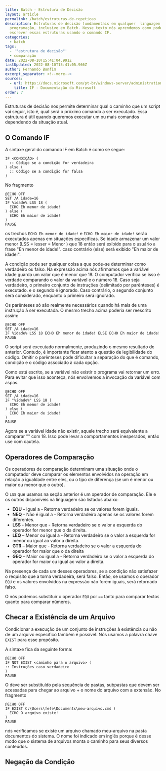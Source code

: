 ```yaml
---
title: Batch - Estrutura de Decisão
layout: article
permalink: /batch/estruturas-de-repeticao
description: Estruturas de decisão fundamentais em qualquer  linguagem de
  programação, inclusive em Batch. Nesse texto nós aprendemos como podemos
  escrever essas estruturas usando o comando IF.
categories:
  - batch
tags:
  - '"estrutura de decisão"'
  - comparação
date: 2022-08-10T15:41:04.991Z
lastUpdated: 2022-08-10T15:41:05.966Z
author: Fernando Bonfim
excerpt_separator: <!--more-->
sources:
  - url: https://docs.microsoft.com/pt-br/windows-server/administration/windows-commands/if
    title: IF - Documentação da Microsoft
order: 7
---
```

Estruturas de decisão nos permite determinar qual o caminho que um script vai seguir, isto é, qual será o próximo comando a ser executado. Essa estrutura é útil quando queremos executar um ou mais comandos dependendo da situação atual.

## O Comando IF

A sintaxe geral do comando IF em Batch é como se segue:

```
IF <CONDIÇÃO> (
  :: Código se a condição for verdadeira
) else (
  :: Código se a condição for falsa
)
```

No fragmento 

```batchfile
@ECHO OFF
SET /A idade=16
IF %idade% LSS 18 (
  ECHO Eh menor de idade!
) else (
  ECHO Eh maior de idade!
)
PAUSE
```

os trechos `ECHO Eh menor de idade!` e `ECHO Eh maior de idade!` serão executados apenas em situações especificas. Se idade armazenar um valor menor (LSS = lesser = Menor ) que 18 então será exibido para o usuário a frase "Eh menor de idade!". caso contrário (else) será exibido "Eh maior de idade!".

A condição pode ser qualquer coisa a que pode-se determinar como verdadeiro ou falso. Na expressão acima nós afirmamos que a variável idade guarda um valor que é menor que 18. O computador verifica se isso é verdade comparando o valor da variável e o número 18. Caso seja verdadeiro, o primeiro conjunto de instruções (delimitado por parênteses) é executado. e o segundo é ignorado. Caso contrário, o segundo conjunto será considerado, enquanto o primeiro será ignorado.

Os parênteses só são realmente necessários quando há mais de uma instrução à ser executada. O mesmo trecho acima poderia ser reescrito assim:

```
@ECHO OFF
SET /A idade=16
IF %idade% LSS 18 ECHO Eh menor de idade! ELSE ECHO Eh maior de idade!
PAUSE
```

O script será executado normalmente, produzindo o mesmo resultado do anterior. Contudo, é importante ficar atento a questão de legibilidade do código. Omitir o parênteses pode dificultar a separação do que é comando, condição e o código associado à cada opção.

Como está escrito, se a variável não existir o programa vai retornar um erro. Para evitar que isso aconteça, nós envolvemos a invocação da variável com aspas.

```
@ECHO OFF
SET /A idade=16
IF "%idade%" LSS 18 (
  ECHO Eh menor de idade!
) else (
  ECHO Eh maior de idade!
)
PAUSE
```

Agora se a variável idade não existir, aquele trecho será equivalente a comparar "" com 18. Isso pode levar a comportamentos inesperados, então use com cautela.

## Operadores de Comparação

Os operadores de comparação determinam uma situação onde o computador deve comparar os elementos envolvidos na operação em relação a igualdade entre eles, ou o tipo de diferença (se um é menor ou maior ou menor que o outro).

O `LSS` que usamos na seção anterior é um operador de comparação. Ele e os outros disponíveis na linguagem são listados abaixo:

* **EQU** – Igual a - Retorna verdadeiro se os valores forem iguais. 
* **NEQ** - Não é igual a - Retorna verdadeiro apenas se os valores forem diferentes.
* **LSS** - Menor que - Retorna verdadeiro se o valor a esquerda do operador for menor que o da direita.
* **LEQ** – Menor ou igual a - Retorna verdadeiro se o valor a esquerda for menor ou igual ao valor a direita.
* **GTR** – Maior que -  Retorna verdadeiro se o valor a esquerda do operador for maior que o da direita
* **GEQ** – Maior ou igual a - Retorna verdadeiro se o valor a esquerda do operador for maior ou igual ao valor a direita.

Na presença de cada um desses operadores, se a condição não satisfazer o requisito que a torna verdadeira, será falso. Então, se usamos o operador `EQU` e os valores envolvidos na expressão não forem iguais, será retornado falso. 

O nós podemos substituir o operador `EQU` por `==` tanto para comparar textos quanto para comparar números.  

## Checar a Existência de um Arquivo

Condicionar a execução de um conjunto de instruções à existência ou não de um arquivo especifico também é possível. Nós usamos a palavra chave `EXIST` para esse propósito. 

A sintaxe fica da seguinte forma:

```
@ECHO OFF
IF NOT EXIST <caminho para o arquivo> (
:: Instruções caso verdadeiro
)
PAUSE 
```

O <caminho para o arquivo> deve ser substituído pela sequência de pastas, subpastas que devem ser acessadas para chegar ao arquivo + o nome do arquivo com a extensão. No fragmento

```
@ECHO OFF
IF EXIST C:\Users\fefe\Documents\meu-arquivo.cmd (
  ECHO O arquivo existe!
)
PAUSE 
```

nós verificamos se existe um arquivo chamado meu-arquivo na pasta documentos do sistema. O nome foi indicado em inglês porque é desse modo que o sistema de arquivos monta o caminho para seus diversos conteúdos.

## Negação da Condição